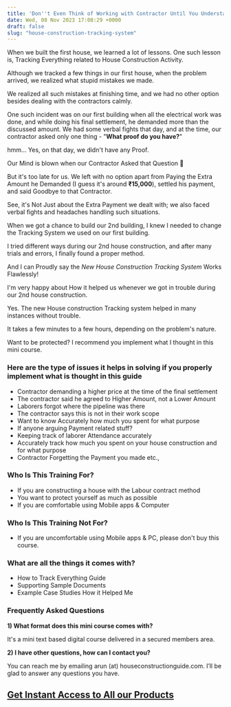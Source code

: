 ```yaml
---
title: 'Don''t Even Think of Working with Contractor Until You Understand How to Track Everything'
date: Wed, 08 Nov 2023 17:08:29 +0000
draft: false
slug: "house-construction-tracking-system"
---
```


When we built the first house, we learned a lot of lessons. One such lesson is, Tracking Everything related to House Construction Activity.

Although we tracked a few things in our first house, when the problem arrived, we realized what stupid mistakes we made.

We realized all such mistakes at finishing time, and we had no other option besides dealing with the contractors calmly.

One such incident was on our first building when all the electrical work was done, and while doing his final settlement, he demanded more than the discussed amount. We had some verbal fights that day, and at the time, our contractor asked only one thing - "**What proof do you have?**"

hmm… Yes, on that day, we didn't have any Proof.

Our Mind is blown when our Contractor Asked that Question 🤯

But it's too late for us. We left with no option apart from Paying the Extra Amount he Demanded (I guess it's around **₹15,000**), settled his payment, and said Goodbye to that Contractor.

See, it's Not Just about the Extra Payment we dealt with; we also faced verbal fights and headaches handling such situations.

When we got a chance to build our 2nd building, I knew I needed to change the Tracking System we used on our first building.

I tried different ways during our 2nd house construction, and after many trials and errors, I finally found a proper method.

And I can Proudly say the _New House Construction Tracking System_ Works Flawlessly!

I'm very happy about How it helped us whenever we got in trouble during our 2nd house construction.

Yes. The new House construction Tracking system helped in many instances without trouble.

It takes a few minutes to a few hours, depending on the problem's nature.

Want to be protected? I recommend you implement what I thought in this mini course.

### Here are the type of issues it helps in solving if you properly implement what is thought in this guide

*   Contractor demanding a higher price at the time of the final settlement
*   The contractor said he agreed to Higher Amount, not a Lower Amount
*   Laborers forgot where the pipeline was there
*   The contractor says this is not in their work scope
*   Want to know Accurately how much you spent for what purpose
*   If anyone arguing Payment related stuff?
*   Keeping track of laborer Attendance accurately
*   Accurately track how much you spent on your house construction and for what purpose
*   Contractor Forgetting the Payment you made etc.,

  

### Who Is This Training For?

*   If you are constructing a house with the Labour contract method
*   You want to protect yourself as much as possible
*   If you are comfortable using Mobile apps & Computer

### Who Is This Training Not For?

*   If you are uncomfortable using Mobile apps & PC, please don't buy this course.

 

### What are all the things it comes with?

*   How to Track Everything Guide
*   Supporting Sample Documents
*   Example Case Studies How it Helped Me



### Frequently Asked Questions

**1) What format does this mini course comes with?**

It's a mini text based digital course delivered in a secured members area. 

**2) I have other questions, how can I contact you?**

You can reach me by emailing arun (at) houseconstructionguide.com. I’ll be glad to answer any questions you have.


## [Get Instant Access to All our Products](https://houseconstructionguide.com/products/#all-access-pass)